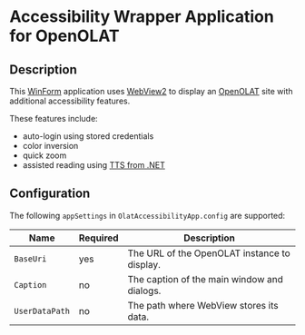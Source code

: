 Accessibility Wrapper Application for OpenOLAT
==============================================


Description
-----------
This [WinForm](https://docs.microsoft.com/en-us/dotnet/desktop/winforms/overview/?view=netdesktop-6.0)
application uses [WebView2](https://docs.microsoft.com/en-us/microsoft-edge/webview2/)
to display an [OpenOLAT](https://www.openolat.com/) site with additional
accessibility features.

These features include:
- auto-login using stored credentials
- color inversion
- quick zoom
- assisted reading using [TTS from .NET](https://docs.microsoft.com/en-us/dotnet/api/system.speech.synthesis)


Configuration
-------------
The following `appSettings` in `OlatAccessibilityApp.config` are supported:

| Name           | Required | Description                                  |
| ---------------| -------- | -------------------------------------------- |
| `BaseUri`      | yes      | The URL of the OpenOLAT instance to display. |
| `Caption`      | no       | The caption of the main window and dialogs.  |
| `UserDataPath` | no       | The path where WebView stores its data.      |
